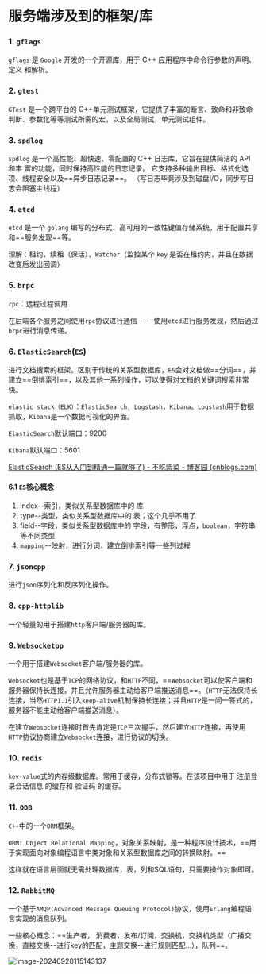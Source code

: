# 服务端涉及到的框架/库

### 1. `gflags`

`gflags` 是 `Google` 开发的一个开源库，用于 C++ 应用程序中命令行参数的声明、定义
和解析。

### 2. `gtest`

`GTest` 是一个跨平台的 C++单元测试框架，它提供了丰富的断言、致命和非致命判断、参数化等等测试所需的宏，以及全局测试，单元测试组件。  

 ### 3. `spdlog`

`spdlog` 是一个高性能、超快速、零配置的 C++ 日志库，它旨在提供简洁的 API 和丰
富的功能，同时保持高性能的日志记录。  它支持多种输出目标、格式化选项、线程安全以及==异步日志记录==。  （写日志毕竟涉及到磁盘I/O，同步写日志会阻塞主线程）

### 4. `etcd`

`etcd` 是一个 `golang` 编写的分布式、高可用的一致性键值存储系统，用于配置共享和==服务发现==等。

理解：租约，续租（保活），`Watcher`（监控某个 `key` 是否在租约内，并且在数据改变后发出回调）

### 5. `brpc`

`rpc`：远程过程调用

在后端各个服务之间使用`rpc`协议进行通信 ---- 使用`etcd`进行服务发现，然后通过`brpc`进行消息传递。

### 6. `ElasticSearch`(`ES`)

进行文档搜索的框架。区别于传统的关系型数据库，`ES`会对文档做==分词==，并建立==倒排索引==，以及其他一系列操作，可以使得对文档的关键词搜索非常快。

`elastic stack（ELK）`：`ElasticSearch`，`Logstash`，`Kibana`。`Logstash`用于数据抓取，`Kibana`是一个数据可视化的界面。

`ElasticSearch`默认端口：9200

`Kibana`默认端口：5601

[ElasticSearch (ES从入门到精通一篇就够了) - 不吃紫菜 - 博客园 (cnblogs.com)](https://www.cnblogs.com/buchizicai/p/17093719.html)

#### 6.1 `ES`核心概念

1. index--索引，类似关系型数据库中的  库
2. type--类型，类似关系型数据库中的  表；这个几乎不用了
3. field--字段，类似关系型数据库中的 字段，有整形，浮点，`boolean`，字符串等不同类型
4. `mapping`--映射，进行分词，建立倒排索引等一些列过程

### 7. `jsoncpp`

进行`json`序列化和反序列化操作。 

### 8.  `cpp-httplib`

一个轻量的用于搭建`http`客户端/服务器的库。

### 9. `Websocketpp`

一个用于搭建`Websocket`客户端/服务器的库。

`Websocket`也是基于`TCP`的网络协议，和`HTTP`不同，==`Websocket`可以使客户端和服务器保持长连接，并且允许服务器主动给客户端推送消息==。（`HTTP`无法保持长连接，当然`HTTP1.1`引入`keep-alive`机制保持长连接；并且`HTTP`是一问一答式的，服务器不能主动给客户端推送消息）。

在建立`Websocket`连接时首先肯定是`TCP`三次握手，然后建立`HTTP`连接，再使用`HTTP`协议协商建立`Websocket`连接，进行协议的切换。

### 10. `redis`

`key-value`式的内存级数据库。常用于缓存，分布式锁等。在该项目中用于 注册登录会话信息 的缓存和 验证码 的缓存。 

### 11. `ODB`

`C++`中的一个`ORM`框架。

`ORM: Object Relational Mapping`，对象关系映射，是一种程序设计技术，==用于实现面向对象编程语言中类对象和关系型数据库之间的转换映射。==

这样就在语言层面就无需处理数据库，表，列和SQL语句，只需要操作对象即可。

### 12. `RabbitMQ`

一个基于`AMQP(Advanced Message Queuing Protocol)`协议，使用`Erlang`编程语言实现的消息队列。

一些核心概念：==生产者， 消费者，发布/订阅，交换机，交换机类型（广播交换，直接交换--进行key的匹配，主题交换--进行规则匹配...），队列==。

![image-20240920115143137](E:\Note\项目\聊天软件项目\服务器部分\服务端涉及到的框架库.assets\image-20240920115143137.png)

 
